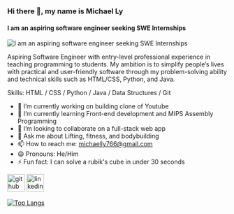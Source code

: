 

<!--
**MichaelLy766/MichaelLy766** is a ✨ _special_ ✨ repository because its `README.md` (this file) appears on your GitHub profile.

Here are some ideas to get you started:

- 🔭 I’m currently working on ...
- 🌱 I’m currently learning ...
- 👯 I’m looking to collaborate on ...
- 🤔 I’m looking for help with ...
- 💬 Ask me about ...
- 📫 How to reach me: ...
- 😄 Pronouns: ...
- ⚡ Fun fact: ...
-->

### Hi there 👋, my name is Michael Ly
#### I am an aspiring software engineer seeking SWE Internships
![I am an aspiring software engineer seeking SWE Internships]([https://media.licdn.com/dms/image/D5616AQFoSrToH7linQ/profile-displaybackgroundimage-shrink_350_1400/0/1700427464266?e=1706140800&v=beta&t=a8d-pJRIeQY_0AdULw3VF2OmYFoLMMx0Fi8iOtdilaA](https://github.com/MichaelLy766/MichaelLy766/blob/main/michael-ly-banner.jpg))

Aspiring Software Engineer with entry-level professional experience in teaching programming to students. My ambition is to simplify people’s lives with practical and user-friendly software through my problem-solving ability and technical skills such as HTML/CSS, Python, and Java. 

Skills: HTML / CSS / Python / Java / Data Structures / Git

- 🔭 I’m currently working on building clone of Youtube 
- 🌱 I’m currently learning Front-end development and MIPS Assembly Programming 
- 👯 I’m looking to collaborate on a full-stack web app  
- 💬 Ask me about Lifting, fitness, and bodybuilding 
- 📫 How to reach me: michaelly766@gmail.com 
- 😄 Pronouns: He/Him 
- ⚡ Fun fact: I can solve a rubik's cube in under 30 seconds 


[<img src='https://cdn.jsdelivr.net/npm/simple-icons@3.0.1/icons/github.svg' alt='github' height='40'>](https://github.com/MichaelLy766)  [<img src='https://cdn.jsdelivr.net/npm/simple-icons@3.0.1/icons/linkedin.svg' alt='linkedin' height='40'>](https://www.linkedin.com/in/michael-ly-swe//)  

[![Top Langs](https://github-readme-stats.vercel.app/api/top-langs/?username=MichaelLy766)](https://github.com/anuraghazra/github-readme-stats)

